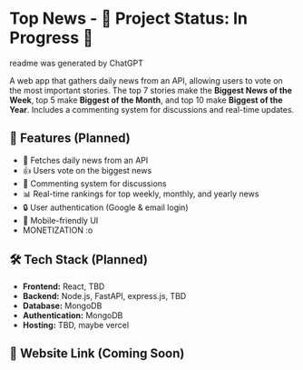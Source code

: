 # Top News - 🚧 **Project Status: In Progress** 🚧


readme was generated by ChatGPT

A web app that gathers daily news from an API, allowing users to vote on the most important stories. The top 7 stories make the **Biggest News of the Week**, top 5 make **Biggest of the Month**, and top 10 make **Biggest of the Year**. Includes a commenting system for discussions and real-time updates.

## 🚀 Features (Planned)
- 📡 Fetches daily news from an API
- 👍 Users vote on the biggest news
- 💬 Commenting system for discussions
- 📊 Real-time rankings for top weekly, monthly, and yearly news
- 🔒 User authentication (Google & email login)
- 📱 Mobile-friendly UI
- MONETIZATION :o 

## 🛠️ Tech Stack (Planned)
- **Frontend:** React, TBD
- **Backend:** Node.js, FastAPI, express.js, TBD
- **Database:** MongoDB
- **Authentication:** MongoDB
- **Hosting:** TBD, maybe vercel

## 🔗 Website Link (Coming Soon)

